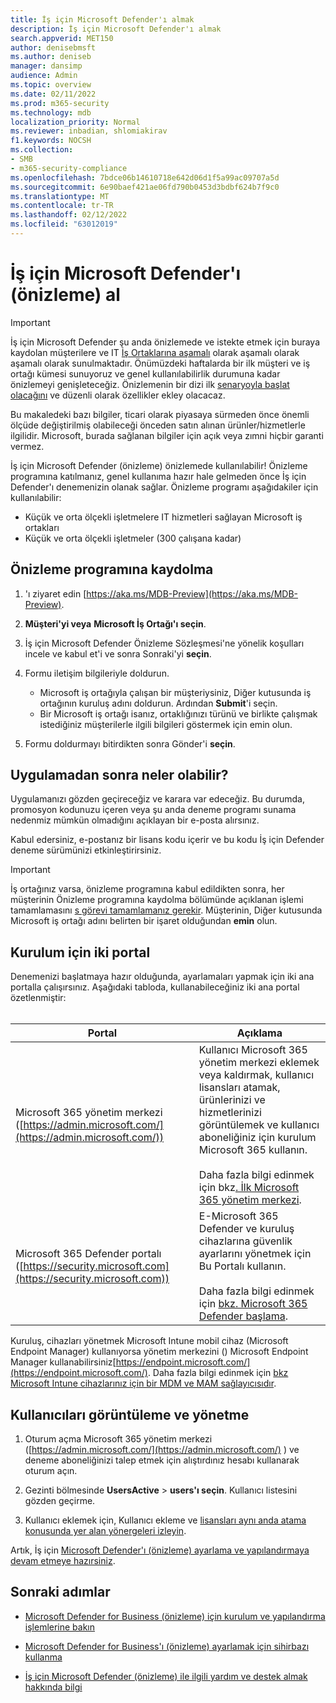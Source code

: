 ```yaml
---
title: İş için Microsoft Defender'ı almak
description: İş için Microsoft Defender'ı almak
search.appverid: MET150
author: denisebmsft
ms.author: deniseb
manager: dansimp
audience: Admin
ms.topic: overview
ms.date: 02/11/2022
ms.prod: m365-security
ms.technology: mdb
localization_priority: Normal
ms.reviewer: inbadian, shlomiakirav
f1.keywords: NOCSH
ms.collection:
- SMB
- m365-security-compliance
ms.openlocfilehash: 7bdce06b14610718e642d06d1f5a99ac09707a5d
ms.sourcegitcommit: 6e90baef421ae06fd790b0453d3bdbf624b7f9c0
ms.translationtype: MT
ms.contentlocale: tr-TR
ms.lasthandoff: 02/12/2022
ms.locfileid: "63012019"
---
```

# <a name="get-microsoft-defender-for-business-preview"></a>İş için Microsoft Defender'ı (önizleme) al

> [!IMPORTANT]
> İş için Microsoft Defender şu anda önizlemede ve istekte etmek için buraya kaydolan müşterilere ve IT [İş Ortaklarına aşamalı](https://aka.ms/mdb-preview) olarak aşamalı olarak aşamalı olarak sunulmaktadır. Önümüzdeki haftalarda bir ilk müşteri ve iş ortağı kümesi sunuyoruz ve genel kullanılabilirlik durumuna kadar önizlemeyi genişleteceğiz. Önizlemenin bir dizi ilk [senaryoyla başlat olacağını](mdb-tutorials.md#try-these-preview-scenarios) ve düzenli olarak özellikler ekley olacacaz.
> 
> Bu makaledeki bazı bilgiler, ticari olarak piyasaya sürmeden önce önemli ölçüde değiştirilmiş olabileceği önceden satın alınan ürünler/hizmetlerle ilgilidir. Microsoft, burada sağlanan bilgiler için açık veya zımni hiçbir garanti vermez. 

İş için Microsoft Defender (önizleme) önizlemede kullanılabilir! Önizleme programına katılmanız, genel kullanıma hazır hale gelmeden önce İş için Defender'ı denemenizin olanak sağlar. Önizleme programı aşağıdakiler için kullanılabilir:

- Küçük ve orta ölçekli işletmelere IT hizmetleri sağlayan Microsoft iş ortakları
- Küçük ve orta ölçekli işletmeler (300 çalışana kadar)

## <a name="sign-up-for-the-preview-program"></a>Önizleme programına kaydolma

1. 'ı ziyaret edin [https://aka.ms/MDB-Preview](https://aka.ms/MDB-Preview).

2. **Müşteri'yi veya** **Microsoft İş Ortağı'ı seçin**.

3. İş için Microsoft Defender Önizleme Sözleşmesi'ne yönelik koşulları incele ve kabul et'i ve sonra Sonraki'yi **seçin**.

4. Formu iletişim bilgileriyle doldurun. 

   - Microsoft iş ortağıyla çalışan bir müşteriysiniz, Diğer kutusunda iş ortağının kuruluş  adını doldurun. Ardından **Submit**'i seçin.
   - Bir Microsoft iş ortağı isanız, ortaklığınızı türünü ve birlikte çalışmak istediğiniz müşterilerle ilgili bilgileri göstermek için emin olun.

5. Formu doldurmayı bitirdikten sonra Gönder'i **seçin**.

## <a name="what-to-expect-after-applying"></a>Uygulamadan sonra neler olabilir?

Uygulamanızı gözden geçireceğiz ve karara var edeceğiz. Bu durumda, promosyon kodunuzu içeren veya şu anda deneme programı sunama nedenmiz mümkün olmadığını açıklayan bir e-posta alırsınız.

Kabul edersiniz, e-postanız bir lisans kodu içerir ve bu kodu İş için Defender deneme sürümünizi etkinleştirirsiniz.

> [!IMPORTANT]
> İş ortağınız varsa, önizleme programına kabul edildikten sonra, her müşterinin Önizleme programına kaydolma bölümünde açıklanan işlemi tamamlamasını [s görevi tamamlamanız gerekir](#sign-up-for-the-preview-program). Müşterinin, Diğer kutusunda Microsoft iş ortağı adını belirten bir işaret olduğundan **emin** olun.

## <a name="two-portals-for-setup"></a>Kurulum için iki portal

Denemenizi başlatmaya hazır olduğunda, ayarlamaları yapmak için iki ana portalla çalışırsınız. Aşağıdaki tabloda, kullanabileceğiniz iki ana portal özetlenmiştir: <br/><br/>

|Portal  |Açıklama  |
|---------|---------|
| Microsoft 365 yönetim merkezi ([https://admin.microsoft.com/](https://admin.microsoft.com/))      | Kullanıcı Microsoft 365 yönetim merkezi eklemek veya kaldırmak, kullanıcı lisansları atamak, ürünlerinizi ve hizmetlerinizi görüntülemek ve kullanıcı aboneliğiniz için kurulum Microsoft 365 kullanın. <br/><br/> Daha fazla bilgi edinmek için bkz[. İlk Microsoft 365 yönetim merkezi](../../admin/admin-overview/admin-center-overview.md).      |
| Microsoft 365 Defender portalı ([https://security.microsoft.com](https://security.microsoft.com))     | E-Microsoft 365 Defender ve kuruluş cihazlarına güvenlik ayarlarını yönetmek için Bu Portalı kullanın. <br/><br/>Daha fazla bilgi edinmek için [bkz. Microsoft 365 Defender başlama](mdb-get-started.md).        |

Kuruluş, cihazları yönetmek Microsoft Intune mobil cihaz (Microsoft Endpoint Manager) kullanıyorsa yönetim merkezini () Microsoft Endpoint Manager kullanabilirsiniz[https://endpoint.microsoft.com/](https://endpoint.microsoft.com/). Daha fazla bilgi edinmek için [bkz Microsoft Intune cihazlarınız için bir MDM ve MAM sağlayıcısıdır](/mem/intune/fundamentals/what-is-intune).

## <a name="view-and-manage-users"></a>Kullanıcıları görüntüleme ve yönetme

1. Oturum açma Microsoft 365 yönetim merkezi ([https://admin.microsoft.com/](https://admin.microsoft.com/) ) ve deneme aboneliğinizi talep etmek için alıştırdınız hesabı kullanarak oturum açın.

2. Gezinti bölmesinde **UsersActive** >  **users'ı seçin**. Kullanıcı listesini gözden geçirme. 

3. Kullanıcı eklemek için, Kullanıcı ekleme ve [lisansları aynı anda atama konusunda yer alan yönergeleri izleyin](../../admin/add-users/add-users.md).

Artık, İş için [Microsoft Defender'ı (önizleme) ayarlama ve yapılandırmaya devam etmeye hazırsiniz](mdb-setup-configuration.md).


## <a name="next-steps"></a>Sonraki adımlar

- [Microsoft Defender for Business (önizleme) için kurulum ve yapılandırma işlemlerine bakın](mdb-setup-configuration.md)

- [Microsoft Defender for Business'ı (önizleme) ayarlamak için sihirbazı kullanma](mdb-use-wizard.md)

- [İş için Microsoft Defender (önizleme) ile ilgili yardım ve destek almak hakkında bilgi](mdb-get-help.md)
